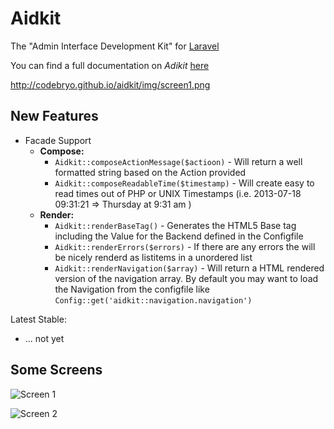 Aidkit
======

The "Admin Interface Development Kit" for [Laravel](http://www.laravel.com)

You can find a full documentation on *Adikit* [here](http://codebryo.github.io/aidkit/index.html)

http://codebryo.github.io/aidkit/img/screen1.png

## New Features

- Facade Support
	- **Compose:**
		- `Aidkit::composeActionMessage($actioon)` - Will return a well formatted string based on the Action provided
		- `Aidkit::composeReadableTime($timestamp)` - Will create easy to read times out of PHP or UNIX Timestamps (i.e. 2013-07-18 09:31:21 => Thursday at 9:31 am ) 
	- **Render:**
		- `Aidkit::renderBaseTag()` - Generates the HTML5 Base tag including the Value for the Backend defined in the Configfile
		- `Aidkit::renderErrors($errors)` - If there are any errors the will be nicely renderd as listitems in a unordered list
		- `Aidkit::renderNavigation($array)` - Will return a HTML rendered version of the navigation array. By default you may want to load the Navigation from the configfile like `Config::get('aidkit::navigation.navigation')`


Latest Stable:
- ... not yet

## Some Screens

![Screen 1](http://codebryo.github.io/aidkit/img/screen1.png)

![Screen 2](http://codebryo.github.io/aidkit/img/screen2.png)
